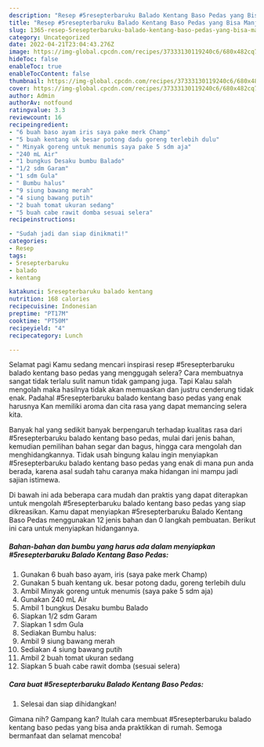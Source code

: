 ```yaml
---
description: "Resep #5resepterbaruku Balado Kentang Baso Pedas yang Bisa Manjain Lidah"
title: "Resep #5resepterbaruku Balado Kentang Baso Pedas yang Bisa Manjain Lidah"
slug: 1365-resep-5resepterbaruku-balado-kentang-baso-pedas-yang-bisa-manjain-lidah
category: Uncategorized
date: 2022-04-21T23:04:43.276Z
image: https://img-global.cpcdn.com/recipes/37333130119240c6/680x482cq70/5resepterbaruku-balado-kentang-baso-pedas-foto-resep-utama.jpg
hideToc: false
enableToc: true
enableTocContent: false
thumbnail: https://img-global.cpcdn.com/recipes/37333130119240c6/680x482cq70/5resepterbaruku-balado-kentang-baso-pedas-foto-resep-utama.jpg
cover: https://img-global.cpcdn.com/recipes/37333130119240c6/680x482cq70/5resepterbaruku-balado-kentang-baso-pedas-foto-resep-utama.jpg
author: Admin
authorAv: notfound
ratingvalue: 3.3
reviewcount: 16
recipeingredient:
- "6 buah baso ayam iris saya pake merk Champ"
- "5 buah kentang uk besar potong dadu goreng terlebih dulu"
- " Minyak goreng untuk menumis saya pake 5 sdm aja"
- "240 mL Air"
- "1 bungkus Desaku bumbu Balado"
- "1/2 sdm Garam"
- "1 sdm Gula"
- " Bumbu halus"
- "9 siung bawang merah"
- "4 siung bawang putih"
- "2 buah tomat ukuran sedang"
- "5 buah cabe rawit domba sesuai selera"
recipeinstructions:

- "Sudah jadi dan siap dinikmati!"
categories:
- Resep
tags:
- 5resepterbaruku
- balado
- kentang

katakunci: 5resepterbaruku balado kentang 
nutrition: 168 calories
recipecuisine: Indonesian
preptime: "PT17M"
cooktime: "PT50M"
recipeyield: "4"
recipecategory: Lunch

---
```



Selamat pagi Kamu sedang mencari inspirasi resep #5resepterbaruku balado kentang baso pedas yang menggugah selera? Cara membuatnya sangat tidak terlalu sulit namun tidak gampang juga. Tapi Kalau salah mengolah maka hasilnya tidak akan memuaskan dan justru cenderung tidak enak. Padahal #5resepterbaruku balado kentang baso pedas yang enak harusnya Kan memiliki aroma dan cita rasa yang dapat memancing selera kita.


Banyak hal yang sedikit banyak berpengaruh terhadap kualitas rasa dari #5resepterbaruku balado kentang baso pedas, mulai dari jenis bahan, kemudian pemilihan bahan segar dan bagus, hingga cara mengolah dan menghidangkannya. Tidak usah bingung kalau ingin menyiapkan #5resepterbaruku balado kentang baso pedas yang enak di mana pun anda berada, karena asal sudah tahu caranya maka hidangan ini mampu jadi sajian istimewa.




Di bawah ini ada beberapa cara mudah dan praktis yang dapat diterapkan untuk mengolah #5resepterbaruku balado kentang baso pedas yang siap dikreasikan. Kamu dapat menyiapkan #5resepterbaruku Balado Kentang Baso Pedas menggunakan 12 jenis bahan dan 0 langkah pembuatan. Berikut ini cara untuk menyiapkan hidangannya.

<!--inarticleads1-->

##### Bahan-bahan dan bumbu yang harus ada dalam menyiapkan #5resepterbaruku Balado Kentang Baso Pedas:

1. Gunakan 6 buah baso ayam, iris (saya pake merk Champ)
1. Gunakan 5 buah kentang uk. besar potong dadu, goreng terlebih dulu
1. Ambil  Minyak goreng untuk menumis (saya pake 5 sdm aja)
1. Gunakan 240 mL Air
1. Ambil 1 bungkus Desaku bumbu Balado
1. Siapkan 1/2 sdm Garam
1. Siapkan 1 sdm Gula
1. Sediakan  Bumbu halus:
1. Ambil 9 siung bawang merah
1. Sediakan 4 siung bawang putih
1. Ambil 2 buah tomat ukuran sedang
1. Siapkan 5 buah cabe rawit domba (sesuai selera)




<!--inarticleads2-->

##### Cara buat #5resepterbaruku Balado Kentang Baso Pedas:


1. Selesai dan siap dihidangkan!



Gimana nih? Gampang kan? Itulah cara membuat #5resepterbaruku balado kentang baso pedas yang bisa anda praktikkan di rumah. Semoga bermanfaat dan selamat mencoba!
